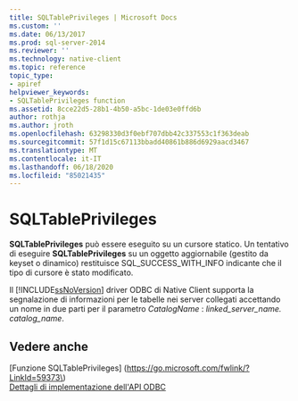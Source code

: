 ```yaml
---
title: SQLTablePrivileges | Microsoft Docs
ms.custom: ''
ms.date: 06/13/2017
ms.prod: sql-server-2014
ms.reviewer: ''
ms.technology: native-client
ms.topic: reference
topic_type:
- apiref
helpviewer_keywords:
- SQLTablePrivileges function
ms.assetid: 8cce22d5-28b1-4b50-a5bc-1de03e0ffd6b
author: rothja
ms.author: jroth
ms.openlocfilehash: 63298330d3f0ebf707dbb42c337553c1f363deab
ms.sourcegitcommit: 57f1d15c67113bbadd40861b886d6929aacd3467
ms.translationtype: MT
ms.contentlocale: it-IT
ms.lasthandoff: 06/18/2020
ms.locfileid: "85021435"
---
```

# <a name="sqltableprivileges"></a>SQLTablePrivileges
  **SQLTablePrivileges** può essere eseguito su un cursore statico. Un tentativo di eseguire **SQLTablePrivileges** su un oggetto aggiornabile (gestito da keyset o dinamico) restituisce SQL_SUCCESS_WITH_INFO indicante che il tipo di cursore è stato modificato.  
  
 Il [!INCLUDE[ssNoVersion](../../includes/ssnoversion-md.md)] driver ODBC di Native Client supporta la segnalazione di informazioni per le tabelle nei server collegati accettando un nome in due parti per il parametro *CatalogName* : *linked_server_name. catalog_name*.  
  
## <a name="see-also"></a>Vedere anche  
 [Funzione SQLTablePrivileges] (https://go.microsoft.com/fwlink/?LinkId=59373\)   
 [Dettagli di implementazione dell'API ODBC](odbc-api-implementation-details.md)  
  
  
